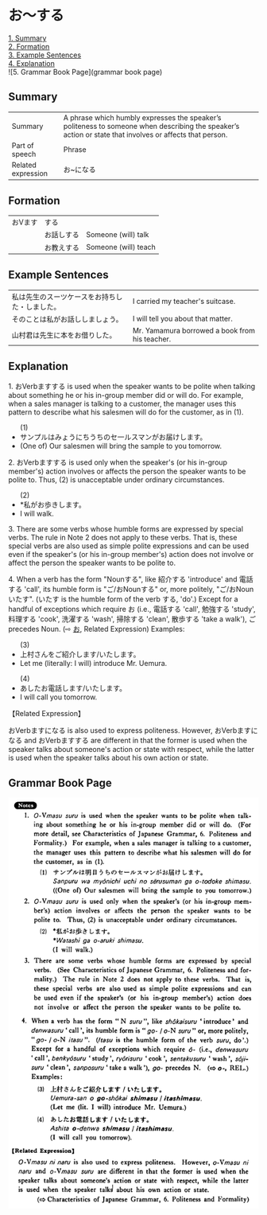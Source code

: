 # お～する

[1. Summary](#summary)<br>
[2. Formation](#formation)<br>
[3. Example Sentences](#example-sentences)<br>
[4. Explanation](#explanation)<br>
![5. Grammar Book Page](grammar book page)<br>


## Summary

<table><tr>   <td>Summary</td>   <td>A phrase which humbly expresses the speaker’s politeness to someone when describing the speaker’s action or state that involves or affects that person.</td></tr><tr>   <td>Part of speech</td>   <td>Phrase</td></tr><tr>   <td>Related expression</td>   <td>お~になる</td></tr></table>

## Formation

<table class="table"> <tbody><tr class="tr head"> <td class="td"><span class="concept">お</span><span class="bold"><span>Vます</span> </span></td> <td class="td"><span class="concept">する</span> </td> <td class="td"><span>&nbsp;</span></td> </tr> <tr class="tr"> <td class="td"><span>&nbsp;</span></td> <td class="td"><span class="concept">お</span><span>話し<span class="concept">する</span></span> </td> <td class="td"><span>Someone    (will) talk</span></td> </tr> <tr class="tr"> <td class="td"><span>&nbsp;</span></td> <td class="td"><span class="concept">お</span><span>教え<span class="concept">する</span></span> </td> <td class="td"><span>Someone    (will) teach</span></td> </tr></tbody></table>

## Example Sentences

<table><tr>   <td>私は先生のスーツケースをお持ちした・しました。</td>   <td>I carried my teacher's suitcase.</td></tr><tr>   <td>そのことは私がお話ししましょう。</td>   <td>I will tell you about that matter.</td></tr><tr>   <td>山村君は先生に本をお借りした。</td>   <td>Mr. Yamamura borrowed a book from his teacher.</td></tr></table>

## Explanation

<p>1. <span class="cloze">お</span>Verbます<span class="cloze">する</span> is used when the speaker wants to be polite when talking about something he or his in-group member did or will do. For example, when a sales manager is talking to a customer, the manager uses this pattern to describe what his salesmen will do for the customer, as in (1).</p>  <ul>(1) <li>サンプルはみょうにちうちのセ一ルスマンが<span class="cloze">お</span>届け<span class="cloze">します</span>。</li> <li>(One of) Our salesmen will bring the sample to you tomorrow.</li> </ul>  <p>2. <span class="cloze">お</span>Verbます<span class="cloze">する</span> is used only when the speaker's (or his in-group member's) action involves or affects the person the speaker wants to be polite to. Thus, (2) is unacceptable under ordinary circumstances.</p>  <ul>(2) <li>*私が<span class="cloze">お</span>歩き<span class="cloze">します</span>。</li> <li>I will walk.</li> </ul>  <p>3. There are some verbs whose humble forms are expressed by special verbs. The rule in Note 2 does not apply to these verbs. That is, these special verbs are also used as simple polite expressions and can be used even if the speaker's (or his in-group member's) action does not involve or affect the person the speaker wants to be polite to.</p>  <p>4. When a verb has the form "Nounする", like 紹介する 'introduce' and 電話する 'call', its humble form is "ご/<span class="cloze">お</span>Noun<span class="cloze">する</span>" or, more politely, "ご/おNounいたす". (いたす is the humble form of the verb する, 'do'.) Except for a handful of exceptions which require お (i.e., 電話する 'call', 勉強する 'study', 料理する 'cook',  洗濯する 'wash', 掃除する 'clean', 散歩する 'take a walk'), ご precedes Noun. (⇨ <a href="#㊦ お">お</a>, Related Expression) Examples:</p>  <ul>(3) <li>上村さんをご紹介します/いたします。</li> <li>Let me (literally: I will) introduce Mr. Uemura.</li> </ul>  <ul>(4) <li>あした<span class="cloze">お</span>電話<span class="cloze">します</span>/いたします。</li> <li>I will call you tomorrow.</li> </ul>  <p>【Related Expression】</p>  <p>おVerbますになる is also used to express politeness. However, おVerbますになる and <span class="cloze">お</span>Verbます<span class="cloze">する</span> are different in that the former is used when the speaker talks about someone's action or state with respect, while the latter is used when the speaker talks about his own action or state.</p>

## Grammar Book Page

![](../img/Basicお～する.png)


